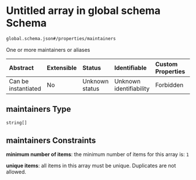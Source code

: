 # Untitled array in global schema Schema

```txt
global.schema.json#/properties/maintainers
```

One or more maintainers or aliases

| Abstract            | Extensible | Status         | Identifiable            | Custom Properties | Additional Properties | Access Restrictions | Defined In                                                               |
| :------------------ | :--------- | :------------- | :---------------------- | :---------------- | :-------------------- | :------------------ | :----------------------------------------------------------------------- |
| Can be instantiated | No         | Unknown status | Unknown identifiability | Forbidden         | Allowed               | none                | [global.schema.json\*](../out/global.schema.json "open original schema") |

## maintainers Type

`string[]`

## maintainers Constraints

**minimum number of items**: the minimum number of items for this array is: `1`

**unique items**: all items in this array must be unique. Duplicates are not allowed.
